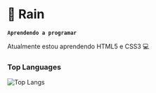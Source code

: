 # 🌊 Rain</h1>

**`Aprendendo a programar`**

Atualmente estou aprendendo HTML5 e CSS3 💻

### Top Languages
 ![Top Langs](https://github-readme-stats.vercel.app/api/top-langs/?username=Leviiathann&layout=compact)
